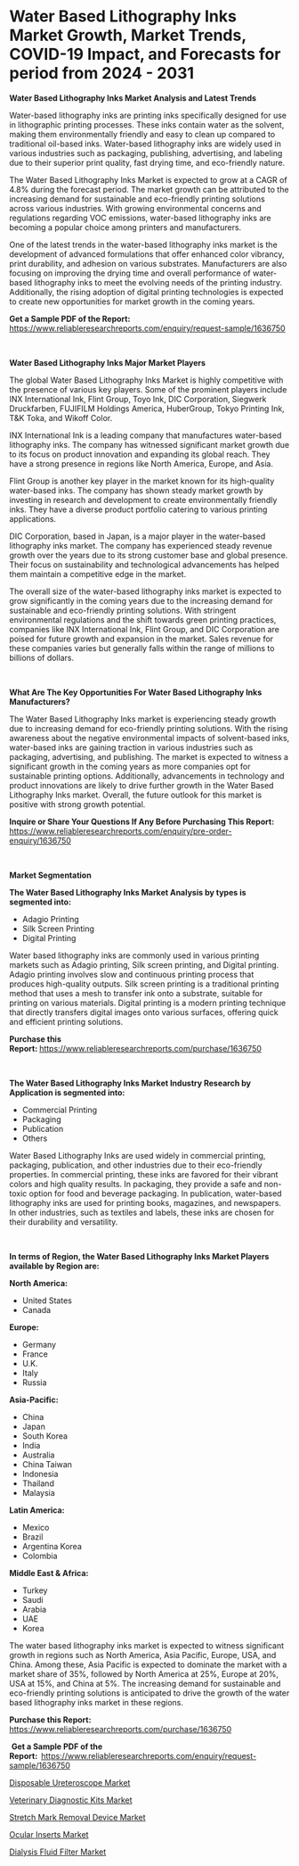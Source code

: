 <p><h1>Water Based Lithography Inks Market Growth, Market Trends, COVID-19 Impact, and Forecasts for period from 2024 - 2031</h1></p><p><strong>Water Based Lithography Inks Market Analysis and Latest Trends</strong></p>
<p><p>Water-based lithography inks are printing inks specifically designed for use in lithographic printing processes. These inks contain water as the solvent, making them environmentally friendly and easy to clean up compared to traditional oil-based inks. Water-based lithography inks are widely used in various industries such as packaging, publishing, advertising, and labeling due to their superior print quality, fast drying time, and eco-friendly nature.</p><p>The Water Based Lithography Inks Market is expected to grow at a CAGR of 4.8% during the forecast period. The market growth can be attributed to the increasing demand for sustainable and eco-friendly printing solutions across various industries. With growing environmental concerns and regulations regarding VOC emissions, water-based lithography inks are becoming a popular choice among printers and manufacturers.</p><p>One of the latest trends in the water-based lithography inks market is the development of advanced formulations that offer enhanced color vibrancy, print durability, and adhesion on various substrates. Manufacturers are also focusing on improving the drying time and overall performance of water-based lithography inks to meet the evolving needs of the printing industry. Additionally, the rising adoption of digital printing technologies is expected to create new opportunities for market growth in the coming years.</p></p>
<p><strong>Get a Sample PDF of the Report:&nbsp;</strong> <a href="https://www.reliableresearchreports.com/enquiry/request-sample/1636750">https://www.reliableresearchreports.com/enquiry/request-sample/1636750</a></p>
<p>&nbsp;</p>
<p><strong>Water Based Lithography Inks Major Market Players</strong></p>
<p><p>The global Water Based Lithography Inks Market is highly competitive with the presence of various key players. Some of the prominent players include INX International Ink, Flint Group, Toyo Ink, DIC Corporation, Siegwerk Druckfarben, FUJIFILM Holdings America, HuberGroup, Tokyo Printing Ink, T&K Toka, and Wikoff Color.</p><p>INX International Ink is a leading company that manufactures water-based lithography inks. The company has witnessed significant market growth due to its focus on product innovation and expanding its global reach. They have a strong presence in regions like North America, Europe, and Asia.</p><p>Flint Group is another key player in the market known for its high-quality water-based inks. The company has shown steady market growth by investing in research and development to create environmentally friendly inks. They have a diverse product portfolio catering to various printing applications.</p><p>DIC Corporation, based in Japan, is a major player in the water-based lithography inks market. The company has experienced steady revenue growth over the years due to its strong customer base and global presence. Their focus on sustainability and technological advancements has helped them maintain a competitive edge in the market.</p><p>The overall size of the water-based lithography inks market is expected to grow significantly in the coming years due to the increasing demand for sustainable and eco-friendly printing solutions. With stringent environmental regulations and the shift towards green printing practices, companies like INX International Ink, Flint Group, and DIC Corporation are poised for future growth and expansion in the market. Sales revenue for these companies varies but generally falls within the range of millions to billions of dollars.</p></p>
<p>&nbsp;</p>
<p><strong>What Are The Key Opportunities For Water Based Lithography Inks Manufacturers?</strong></p>
<p><p>The Water Based Lithography Inks market is experiencing steady growth due to increasing demand for eco-friendly printing solutions. With the rising awareness about the negative environmental impacts of solvent-based inks, water-based inks are gaining traction in various industries such as packaging, advertising, and publishing. The market is expected to witness a significant growth in the coming years as more companies opt for sustainable printing options. Additionally, advancements in technology and product innovations are likely to drive further growth in the Water Based Lithography Inks market. Overall, the future outlook for this market is positive with strong growth potential.</p></p>
<p><strong>Inquire or Share Your Questions If Any Before Purchasing This Report:</strong> <a href="https://www.reliableresearchreports.com/enquiry/pre-order-enquiry/1636750">https://www.reliableresearchreports.com/enquiry/pre-order-enquiry/1636750</a></p>
<p>&nbsp;</p>
<p><strong>Market Segmentation</strong></p>
<p><strong>The Water Based Lithography Inks Market Analysis by types is segmented into:</strong></p>
<p><ul><li>Adagio Printing</li><li>Silk Screen Printing</li><li>Digital Printing</li></ul></p>
<p><p>Water based lithography inks are commonly used in various printing markets such as Adagio printing, Silk screen printing, and Digital printing. Adagio printing involves slow and continuous printing process that produces high-quality outputs. Silk screen printing is a traditional printing method that uses a mesh to transfer ink onto a substrate, suitable for printing on various materials. Digital printing is a modern printing technique that directly transfers digital images onto various surfaces, offering quick and efficient printing solutions.</p></p>
<p><strong>Purchase this Report:&nbsp;</strong><a href="https://www.reliableresearchreports.com/purchase/1636750">https://www.reliableresearchreports.com/purchase/1636750</a></p>
<p>&nbsp;</p>
<p><strong>The Water Based Lithography Inks Market Industry Research by Application is segmented into:</strong></p>
<p><ul><li>Commercial Printing</li><li>Packaging</li><li>Publication</li><li>Others</li></ul></p>
<p><p>Water Based Lithography Inks are used widely in commercial printing, packaging, publication, and other industries due to their eco-friendly properties. In commercial printing, these inks are favored for their vibrant colors and high quality results. In packaging, they provide a safe and non-toxic option for food and beverage packaging. In publication, water-based lithography inks are used for printing books, magazines, and newspapers. In other industries, such as textiles and labels, these inks are chosen for their durability and versatility.</p></p>
<p>&nbsp;</p>
<p><strong>In terms of Region, the Water Based Lithography Inks Market Players available by Region are:</strong></p>
<p>
    <p> <strong> North America: </strong>
        <ul>
            <li>United States</li>
            <li>Canada</li>
        </ul>
        </p> 
    <p> <strong> Europe: </strong>
        <ul>
            <li>Germany</li>
            <li>France</li>
            <li>U.K.</li>
            <li>Italy</li>
            <li>Russia</li>
        </ul>
        </p> 
    <p> <strong> Asia-Pacific: </strong>
        <ul>
            <li>China</li>
            <li>Japan</li>
            <li>South Korea</li>
            <li>India</li>
            <li>Australia</li>
            <li>China Taiwan</li>
            <li>Indonesia</li>
            <li>Thailand</li>
            <li>Malaysia</li>
        </ul>
        </p> 
    <p> <strong> Latin America: </strong>
        <ul>
            <li>Mexico</li>
            <li>Brazil</li>
            <li>Argentina Korea</li>
            <li>Colombia</li>
        </ul>
        </p> 
    <p> <strong> Middle East & Africa: </strong>
        <ul>
            <li>Turkey</li>
            <li>Saudi</li>
            <li>Arabia</li>
            <li>UAE</li>
            <li>Korea</li>
        </ul>
    </p>
    </p>
<p><p>The water based lithography inks market is expected to witness significant growth in regions such as North America, Asia Pacific, Europe, USA, and China. Among these, Asia Pacific is expected to dominate the market with a market share of 35%, followed by North America at 25%, Europe at 20%, USA at 15%, and China at 5%. The increasing demand for sustainable and eco-friendly printing solutions is anticipated to drive the growth of the water based lithography inks market in these regions.</p></p>
<p><strong>Purchase this Report: </strong><a href="https://www.reliableresearchreports.com/purchase/1636750">https://www.reliableresearchreports.com/purchase/1636750</a></p>
<p>&nbsp;<strong>Get a Sample PDF of the Report:&nbsp;&nbsp;</strong><a href="https://www.reliableresearchreports.com/enquiry/request-sample/1636750">https://www.reliableresearchreports.com/enquiry/request-sample/1636750</a></p>
<p><strong></strong></p>
<p><p><a href="https://medium.com/@donaldyoung656/disposable-ureteroscope-market-report-reveals-the-latest-trends-and-growth-opportunities-of-this-03fc13103baa">Disposable Ureteroscope Market</a></p><p><a href="https://medium.com/@donaldyoung656/veterinary-diagnostic-kits-market-report-reveals-the-latest-trends-and-growth-opportunities-of-this-b3808c051ed5">Veterinary Diagnostic Kits Market</a></p><p><a href="https://medium.com/p/eee9af1109c9/edit">Stretch Mark Removal Device Market</a></p><p><a href="https://medium.com/@donaldyoung656/ocular-inserts-market-insights-into-market-cagr-market-trends-and-growth-strategies-75877cead474">Ocular Inserts Market</a></p><p><a href="https://medium.com/p/c7e8b9d42bc0/edit">Dialysis Fluid Filter Market</a></p></p>